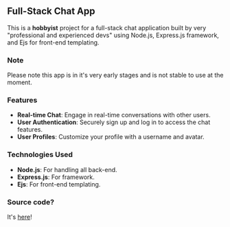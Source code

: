 ## Full-Stack Chat App

This is a **hobbyist** project for a full-stack chat application built by very "professional and experienced devs" using Node.js, Express.js framework, and Ejs for front-end templating.

### Note
Please note this app is in it's very early stages and is not stable to use at the moment.

### Features

- **Real-time Chat**: Engage in real-time conversations with other users.
- **User Authentication**: Securely sign up and log in to access the chat features.
- **User Profiles**: Customize your profile with a username and avatar.

### Technologies Used

- **Node.js**: For handling all back-end.
- **Express.js**: For framework.
- **Ejs**: For front-end templating.

### Source code?
It's [here](https://github.com/bitwiseray/pxline-v2/tree/stable)!
